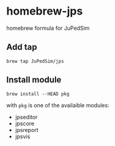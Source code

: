 # homebrew-jps
homebrew formula for JuPedSim

## Add tap
```shell
brew tap JuPedSim/jps
```

## Install module

```shell
brew install --HEAD pkg
```

with `pkg` is one of the availaible modules:

- jpseditor
- jpscore
- jpsreport
- jpsvis
